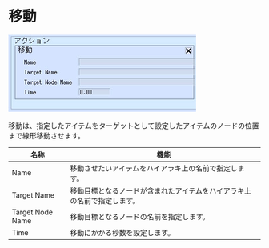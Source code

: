 # 移動

![MoveTo](img/MoveTo.jpg)

移動は、指定したアイテムをターゲットとして設定したアイテムのノードの位置まで線形移動させます。

| 名称 | 機能 |
| ---- | ---- |
| Name | 移動させたいアイテムをハイアラキ上の名前で指定します。|
| Target Name | 移動目標となるノードが含まれたアイテムをハイアラキ上の名前で指定します。 |
| Target Node Name | 移動目標となるノードの名前を指定します。 |
| Time | 移動にかかる秒数を設定します。 |
